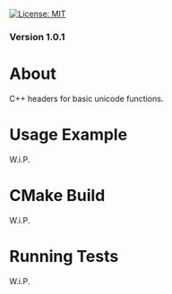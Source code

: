 [![License: MIT](https://img.shields.io/badge/License-MIT-yellow.svg)](https://opensource.org/licenses/MIT)
### Version 1.0.1
# About
C++ headers for basic unicode functions.

# Usage Example
W.i.P.

# CMake Build
W.i.P.

# Running Tests
W.i.P.
